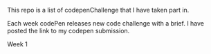 This repo is a list of codepenChallenge that I have taken part in. 

Each week codePen releases new code challenge with a brief.  I have posted the link to my codepen submission. 

Week 1 
